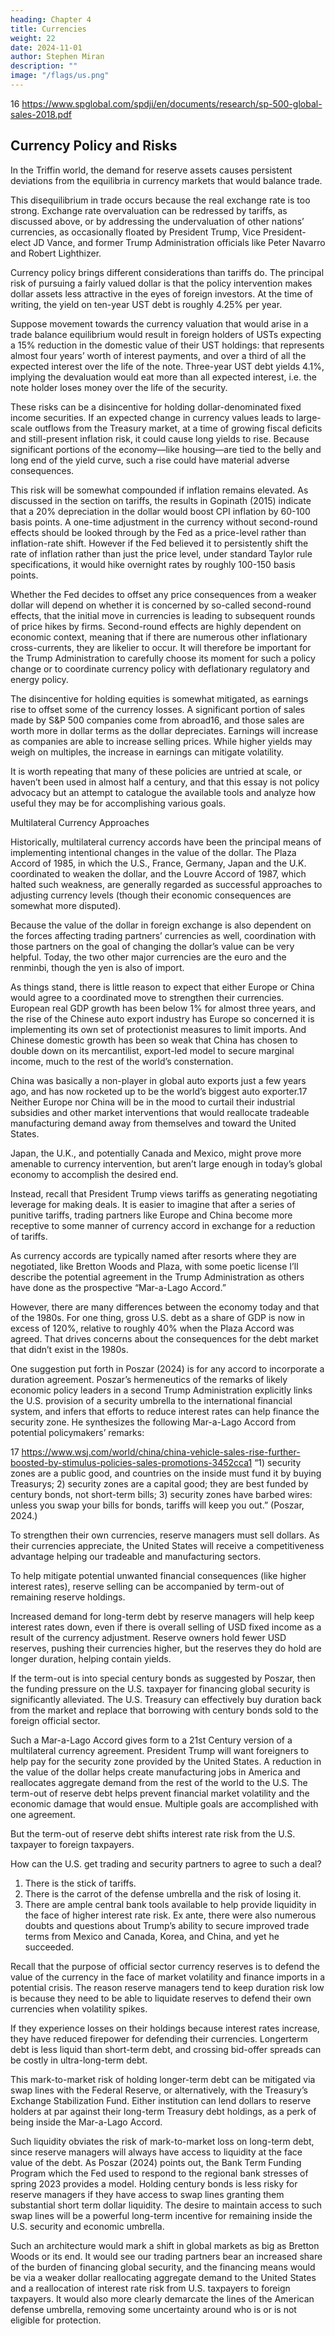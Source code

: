 ```yaml
---
heading: Chapter 4
title: Currencies
weight: 22
date: 2024-11-01
author: Stephen Miran
description: ""
image: "/flags/us.png"
---
```




16 https://www.spglobal.com/spdji/en/documents/research/sp-500-global-sales-2018.pdf

## Currency Policy and Risks

In the Triffin world, the demand for reserve assets causes persistent deviations from the equilibria in currency
markets that would balance trade. 

This disequilibrium in trade occurs because the real exchange rate is too strong.
Exchange rate overvaluation can be redressed by tariffs, as discussed above, or by addressing the undervaluation
of other nations’ currencies, as occasionally floated by President Trump, Vice President-elect JD Vance, and
former Trump Administration officials like Peter Navarro and Robert Lighthizer.

Currency policy brings different considerations than tariffs do. The principal risk of pursuing a fairly valued dollar is that the policy intervention makes dollar assets less attractive in the eyes of foreign investors. At the time of writing, the yield on ten-year UST debt is roughly 4.25% per year. 

Suppose movement towards the currency valuation that
would arise in a trade balance equilibrium would result in foreign holders of USTs expecting a 15% reduction in the
domestic value of their UST holdings: that represents almost four years’ worth of interest payments, and over a third
of all the expected interest over the life of the note. Three-year UST debt yields 4.1%, implying the devaluation would
eat more than all expected interest, i.e. the note holder loses money over the life of the security.

These risks can be a disincentive for holding dollar-denominated fixed income securities. If an expected change
in currency values leads to large-scale outflows from the Treasury market, at a time of growing fiscal deficits and
still-present inflation risk, it could cause long yields to rise. Because significant portions of the economy—like
housing—are tied to the belly and long end of the yield curve, such a rise could have material adverse consequences.


This risk will be somewhat compounded if inflation remains elevated. As discussed in the section on tariffs, the
results in Gopinath (2015) indicate that a 20% depreciation in the dollar would boost CPI inflation by 60-100 basis
points. A one-time adjustment in the currency without second-round effects should be looked through by the
Fed as a price-level rather than inflation-rate shift. However if the Fed believed it to persistently shift the rate of
inflation rather than just the price level, under standard Taylor rule specifications, it would hike overnight rates by
roughly 100-150 basis points.

Whether the Fed decides to offset any price consequences from a weaker dollar will depend on whether it is
concerned by so-called second-round effects, that the initial move in currencies is leading to subsequent rounds
of price hikes by firms. Second-round effects are highly dependent on economic context, meaning that if there
are numerous other inflationary cross-currents, they are likelier to occur. It will therefore be important for the
Trump Administration to carefully choose its moment for such a policy change or to coordinate currency policy
with deflationary regulatory and energy policy.

The disincentive for holding equities is somewhat mitigated, as earnings rise to offset some of the currency losses.
A significant portion of sales made by S&P 500 companies come from abroad16, and those sales are worth more in
dollar terms as the dollar depreciates. Earnings will increase as companies are able to increase selling prices. While
higher yields may weigh on multiples, the increase in earnings can mitigate volatility.

It is worth repeating that many of these policies are untried at scale, or haven’t been used in almost half a century,
and that this essay is not policy advocacy but an attempt to catalogue the available tools and analyze how useful
they may be for accomplishing various goals.

Multilateral Currency Approaches

Historically, multilateral currency accords have been the principal means of implementing intentional changes in the
value of the dollar. The Plaza Accord of 1985, in which the U.S., France, Germany, Japan and the U.K. coordinated to
weaken the dollar, and the Louvre Accord of 1987, which halted such weakness, are generally regarded as successful
approaches to adjusting currency levels (though their economic consequences are somewhat more disputed).

Because the value of the dollar in foreign exchange is also dependent on the forces affecting trading partners’
currencies as well, coordination with those partners on the goal of changing the dollar’s value can be very helpful.
Today, the two other major currencies are the euro and the renminbi, though the yen is also of import.

As things stand, there is little reason to expect that either Europe or China would agree to a coordinated move to
strengthen their currencies. European real GDP growth has been below 1% for almost three years, and the rise of
the Chinese auto export industry has Europe so concerned it is implementing its own set of protectionist measures
to limit imports. And Chinese domestic growth has been so weak that China has chosen to double down on its
mercantilist, export-led model to secure marginal income, much to the rest of the world’s consternation.

China was basically a non-player in global auto exports just a few years ago, and has now rocketed up to be the
world’s biggest auto exporter.17 Neither Europe nor China will be in the mood to curtail their industrial subsidies
and other market interventions that would reallocate tradeable manufacturing demand away from themselves and
toward the United States.

Japan, the U.K., and potentially Canada and Mexico, might prove more amenable to currency intervention, but
aren’t large enough in today’s global economy to accomplish the desired end.

Instead, recall that President Trump views tariffs as generating negotiating leverage for making deals. It is easier
to imagine that after a series of punitive tariffs, trading partners like Europe and China become more receptive to
some manner of currency accord in exchange for a reduction of tariffs.

As currency accords are typically named after resorts where they are negotiated, like Bretton Woods and Plaza,
with some poetic license I’ll describe the potential agreement in the Trump Administration as others have done as
the prospective “Mar-a-Lago Accord.”

However, there are many differences between the economy today and that of the 1980s. For one thing, gross U.S.
debt as a share of GDP is now in excess of 120%, relative to roughly 40% when the Plaza Accord was agreed. That
drives concerns about the consequences for the debt market that didn’t exist in the 1980s.

One suggestion put forth in Poszar (2024) is for any accord to incorporate a duration agreement. Poszar’s
hermeneutics of the remarks of likely economic policy leaders in a second Trump Administration explicitly links
the U.S. provision of a security umbrella to the international financial system, and infers that efforts to reduce
interest rates can help finance the security zone. He synthesizes the following Mar-a-Lago Accord from potential
policymakers’ remarks:

17 https://www.wsj.com/world/china/china-vehicle-sales-rise-further-boosted-by-stimulus-policies-sales-promotions-3452cca1
“1) security zones are a public good, and countries on the inside must fund it by buying Treasurys;
2) security zones are a capital good; they are best funded by century bonds, not short-term bills;
3) security zones have barbed wires: unless you swap your bills for bonds, tariffs will keep you out.”
(Poszar, 2024.)

To strengthen their own currencies, reserve managers must sell dollars. As their currencies appreciate, the United
States will receive a competitiveness advantage helping our tradeable and manufacturing sectors.


To help mitigate potential unwanted financial consequences (like higher interest rates), reserve selling can be
accompanied by term-out of remaining reserve holdings. 

Increased demand for long-term debt by reserve
managers will help keep interest rates down, even if there is overall selling of USD fixed income as a result of the
currency adjustment. Reserve owners hold fewer USD reserves, pushing their currencies higher, but the reserves
they do hold are longer duration, helping contain yields.

If the term-out is into special century bonds as suggested by Poszar, then the funding pressure on the U.S. taxpayer
for financing global security is significantly alleviated. The U.S. Treasury can effectively buy duration back from the
market and replace that borrowing with century bonds sold to the foreign official sector.

Such a Mar-a-Lago Accord gives form to a 21st Century version of a multilateral currency agreement. President
Trump will want foreigners to help pay for the security zone provided by the United States. A reduction in the value
of the dollar helps create manufacturing jobs in America and reallocates aggregate demand from the rest of the
world to the U.S. The term-out of reserve debt helps prevent financial market volatility and the economic damage
that would ensue. Multiple goals are accomplished with one agreement.

But the term-out of reserve debt shifts interest rate risk from the U.S. taxpayer to foreign taxpayers. 

How can the U.S. get trading and security partners to agree to such a deal? 

1. There is the stick of tariffs.
2. There is the carrot of the defense umbrella and the risk of losing it.
3. There are ample central bank tools available to help provide liquidity in the face of higher interest rate risk. Ex ante, there were also numerous doubts and questions about Trump’s ability to secure improved trade terms from Mexico and Canada, Korea, and China, and yet he succeeded.

Recall that the purpose of official sector currency reserves is to defend the value of the currency in the face of market volatility and finance imports in a potential crisis. The reason reserve managers tend to keep duration risk low is because they need to be able to liquidate reserves to defend their own currencies when volatility spikes. 

If they experience losses on their holdings because interest rates increase, they have reduced firepower for defending their currencies. Longerterm debt is less liquid than short-term debt, and crossing bid-offer spreads can be costly in ultra-long-term debt.

This mark-to-market risk of holding longer-term debt can be mitigated via swap lines with the Federal Reserve,
or alternatively, with the Treasury’s Exchange Stabilization Fund. Either institution can lend dollars to reserve
holders at par against their long-term Treasury debt holdings, as a perk of being inside the Mar-a-Lago Accord.


Such liquidity obviates the risk of mark-to-market loss on long-term debt, since reserve managers will always have
access to liquidity at the face value of the debt. As Poszar (2024) points out, the Bank Term Funding Program
which the Fed used to respond to the regional bank stresses of spring 2023 provides a model. Holding century
bonds is less risky for reserve managers if they have access to swap lines granting them substantial short
term dollar liquidity. The desire to maintain access to such swap lines will be a powerful long-term incentive for
remaining inside the U.S. security and economic umbrella.

Such an architecture would mark a shift in global markets as big as Bretton Woods or its end. It would see our
trading partners bear an increased share of the burden of financing global security, and the financing means would
be via a weaker dollar reallocating aggregate demand to the United States and a reallocation of interest rate risk
from U.S. taxpayers to foreign taxpayers. It would also more clearly demarcate the lines of the American defense
umbrella, removing some uncertainty around who is or is not eligible for protection.


